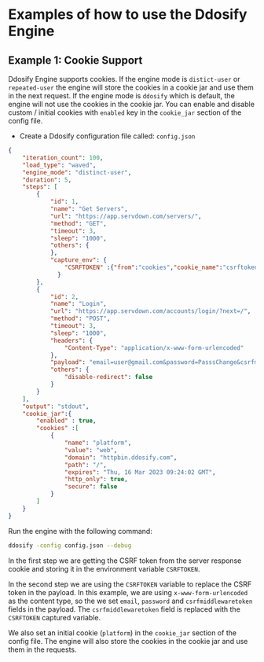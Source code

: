 # Examples of how to use the Ddosify Engine

## Example 1: Cookie Support

Ddosify Engine supports cookies. If the engine mode is `distict-user` or `repeated-user` the engine will store the cookies in a cookie jar and use them in the next request. If the engine mode is `ddosify` which is default, the engine will not use the cookies in the cookie jar. You can enable and disable custom / initial cookies with `enabled` key in the `cookie_jar` section of the config file.

- Create a Ddosify configuration file called: `config.json`
```json
{
    "iteration_count": 100,
    "load_type": "waved",
    "engine_mode": "distinct-user",
    "duration": 5,
    "steps": [
        {
            "id": 1,
            "name": "Get Servers",
            "url": "https://app.servdown.com/servers/",
            "method": "GET",
            "timeout": 3,
            "sleep": "1000",
            "others": {
            },
            "capture_env": {
                "CSRFTOKEN" :{"from":"cookies","cookie_name":"csrftoken"}
              }
        },
        {
            "id": 2,
            "name": "Login",
            "url": "https://app.servdown.com/accounts/login/?next=/",
            "method": "POST",
            "timeout": 3,
            "sleep": "1000",
            "headers": {
                "Content-Type": "application/x-www-form-urlencoded"
            },
            "payload": "email=user@gmail.com&password=PasssChange&csrfmiddlewaretoken={{CSRFTOKEN}}",
            "others": {
                "disable-redirect": false
            }
        }
    ],
    "output": "stdout",
    "cookie_jar":{
        "enabled" : true,
        "cookies" :[
            {
                "name": "platform",
                "value": "web",
                "domain": "httpbin.ddosify.com",
                "path": "/",
                "expires": "Thu, 16 Mar 2023 09:24:02 GMT",
                "http_only": true,
                "secure": false
            }
        ]
    } 
}
```

Run the engine with the following command:

```bash
ddosify -config config.json --debug
```

In the first step we are getting the CSRF token from the server response cookie and storing it in the environment variable `CSRFTOKEN`.

In the second step we are using the `CSRFTOKEN` variable to replace the CSRF token in the payload. In this example, we are using `x-www-form-urlencoded` as the content type, so the we set `email`, `password` and `csrfmiddlewaretoken` fields in the payload. The `csrfmiddlewaretoken` field is replaced with the `CSRFTOKEN` captured variable.

We also set an initial cookie (`platform`) in the `cookie_jar` section of the config file. The engine will also store the cookies in the cookie jar and use them in the requests.
